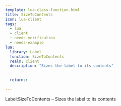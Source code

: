 ```yaml
---
template: lua-class-function.html
title: SizeToContents
icon: lua-client
tags:
  - lua
  - client
  - needs-verification
  - needs-example
lua:
  library: Label
  function: SizeToContents
  realm: client
  description: "Sizes the label to its contents"
  
  
  returns:
    
---
```


<div class="lua__search__keywords">
Label:SizeToContents &#x2013; Sizes the label to its contents
</div>
